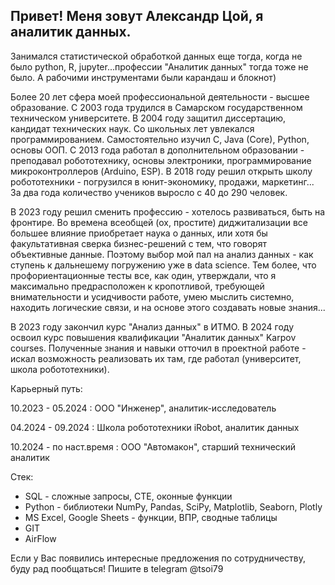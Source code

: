 ## Привет! Меня зовут Александр Цой, я аналитик данных.

Занимался статистической обработкой данных еще тогда, когда не было python, R, jupyter...профессии "Аналитик данных" тогда тоже не было.
А рабочими инструментами были карандаш и блокнот)

Более 20 лет сфера моей профессиональной деятельности - высшее образование. С 2003 года трудился в Самарском государственном техническом университете.
В 2004 году защитил диссертацию, кандидат технических наук.
Со школьных лет увлекался программированием. Самостоятельно изучил C, Java (Core), Python, основы ООП.
С 2013 года работал в дополнительном образовании - преподавал робототехнику, основы электроники, программирование микроконтроллеров (Arduino, ESP).
В 2018 году решил открыть школу робототехники - погрузился в юнит-экономику, продажи, маркетинг... За два года количество учеников выросло с 40 до 290 человек.

В 2023 году решил сменить профессию - хотелось развиваться, быть на фронтире. Во времена всеобщей (ох, простите) диджитализации все большее влияние приобретает наука о данных, или хотя бы факультативная сверка бизнес-решений с тем, что говорят объективные данные. 
Поэтому выбор мой пал на анализ данных - как ступень к дальнешему погружению уже в data science.
Тем более, что профориентационные тесты все, как один, утверждали, что я максимально предрасположен к кропотливой, требующей внимательности и усидчивости работе, умею мыслить системно, находить логические связи, и на основе этого создавать новые знания...

В 2023 году закончил курс "Анализ данных" в ИТМО.
В 2024 году освоил курс повышения квалификации "Аналитик данных" Karpov courses.
Полученные знания и навыки отточил в проектной работе - искал возможность реализовать их там, где работал (университет, школа робототехники).

Карьерный путь:

10.2023 - 05.2024 : ООО "Инженер", аналитик-исследователь

04.2024 - 09.2024 : Школа робототехники iRobot, аналитик данных

10.2024 - по наст.время : ООО "Автомакон", старший технический аналитик

Стек:
- SQL - сложные запросы, CTE, оконные функции
- Python - библиотеки NumPy, Pandas, SciPy, Matplotlib, Seaborn, Plotly
- MS Excel, Google Sheets - функции, ВПР, сводные таблицы
- GIT
- AirFlow

Если у Вас появились интересные предложения по сотрудничеству, буду рад пообщаться! 
Пишите в telegram @tsoi79

